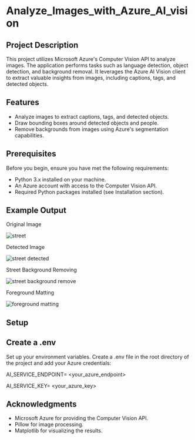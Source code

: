 # Analyze_Images_with_Azure_AI_vision

## Project Description

This project utilizes Microsoft Azure's Computer Vision API to analyze images. The application performs tasks such as language detection, object detection, and background removal. It leverages the Azure AI Vision client to extract valuable insights from images, including captions, tags, and detected objects.

## Features

- Analyze images to extract captions, tags, and detected objects.
- Draw bounding boxes around detected objects and people.
- Remove backgrounds from images using Azure's segmentation capabilities.

## Prerequisites

Before you begin, ensure you have met the following requirements:

- Python 3.x installed on your machine.
- An Azure account with access to the Computer Vision API.
- Required Python packages installed (see Installation section).

## Example Output

Original Image

![street](https://github.com/user-attachments/assets/5e502d0f-13ad-47c3-bf00-6edebbfcaa50)

Detected Image

![street detected](https://github.com/user-attachments/assets/d842f9c5-f966-4355-b560-130ca8ee9c7d)

Street Background Removing

![street background remove](https://github.com/user-attachments/assets/0ae74eec-0700-4d9d-9188-57263c1c1a16)

Foreground Matting

![foreground matting](https://github.com/user-attachments/assets/7d2cdd15-cf8b-4e54-bd58-71d050622c19)

## Setup

## Create a .env

Set up your environment variables. Create a .env file in the root directory of the project and add your Azure credentials:

AI_SERVICE_ENDPOINT= <your_azure_endpoint>

AI_SERVICE_KEY= <your_azure_key>

## Acknowledgments

- Microsoft Azure for providing the Computer Vision API.
- Pillow for image processing.
- Matplotlib for visualizing the results.
